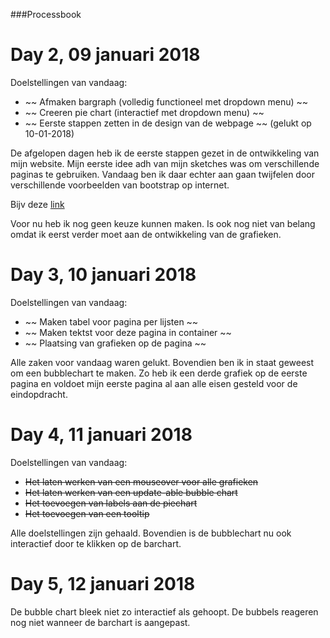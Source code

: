 ###Processbook

# Day 2, 09 januari 2018

Doelstellingen van vandaag:

* ~~ Afmaken bargraph (volledig functioneel met dropdown menu) ~~
* ~~ Creeren pie chart (interactief met dropdown menu) ~~
* ~~ Eerste stappen zetten in de design van de webpage ~~ (gelukt op 10-01-2018)

De afgelopen dagen heb ik de eerste stappen gezet in de ontwikkeling van mijn website. Mijn eerste idee adh van mijn sketches was om verschillende paginas te gebruiken. Vandaag ben ik daar echter aan gaan twijfelen door verschillende voorbeelden van bootstrap op internet.  

Bijv deze [link](https://getbootstrap.com/docs/4.0/examples/album/)

Voor nu heb ik nog geen keuze kunnen maken. Is ook nog niet van belang omdat ik eerst verder moet aan de ontwikkeling van de grafieken.

# Day 3, 10 januari 2018

Doelstellingen van vandaag:

* ~~ Maken tabel voor pagina per lijsten ~~
* ~~ Maken tektst voor deze pagina in container ~~
* ~~ Plaatsing van grafieken op de pagina ~~

Alle zaken voor vandaag waren gelukt. Bovendien ben ik in staat geweest om een bubblechart te maken. Zo heb ik een derde grafiek op de eerste pagina en voldoet mijn eerste pagina al aan alle eisen gesteld voor de eindopdracht.

# Day 4, 11 januari 2018

Doelstellingen van vandaag:

* ~~Het laten werken van een mouseover voor alle grafieken~~
* ~~Het laten werken van een update-able bubble chart~~
* ~~Het toevoegen van labels aan de piechart~~
* ~~Het toevoegen van een tooltip~~

Alle doelstellingen zijn gehaald. Bovendien is de bubblechart nu ook interactief door te klikken op de barchart.

# Day 5, 12 januari 2018

De bubble chart bleek niet zo interactief als gehoopt. De bubbels reageren nog niet wanneer de barchart is aangepast. 

